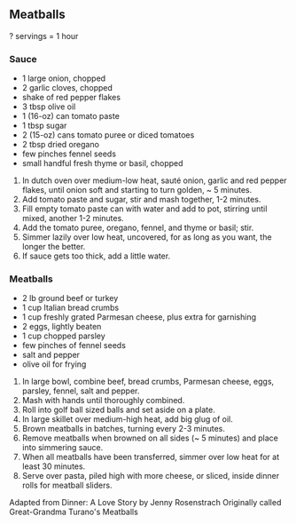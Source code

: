 ## Meatballs

? servings = 1 hour

### Sauce

* 1 large onion, chopped
* 2 garlic cloves, chopped
* shake of red pepper flakes
* 3 tbsp olive oil
* 1 (16-oz) can tomato paste
* 1 tbsp sugar
* 2 (15-oz) cans tomato puree or diced tomatoes
* 2 tbsp dried oregano
* few pinches fennel seeds
* small handful fresh thyme or basil, chopped

1. In dutch oven over medium-low heat, sauté onion, garlic and red pepper flakes, until onion soft and starting to turn golden, ~ 5 minutes.
2. Add tomato paste and sugar, stir and mash together, 1-2 minutes.
3. Fill empty tomato paste can with water and add to pot, stirring until mixed, another 1-2 minutes.
4. Add the tomato puree, oregano, fennel, and thyme or basil; stir.
5. Simmer lazily over low heat, uncovered, for as long as you want, the longer the better.
6. If sauce gets too thick, add a little water.

### Meatballs

* 2 lb ground beef or turkey
* 1 cup Italian bread crumbs
* 1 cup freshly grated Parmesan cheese, plus extra for garnishing
* 2 eggs, lightly beaten
* 1 cup chopped parsley
* few pinches of fennel seeds
* salt and pepper
* olive oil for frying

1. In large bowl, combine beef, bread crumbs, Parmesan cheese, eggs, parsley, fennel, salt and pepper.
2. Mash with hands until thoroughly combined.
3. Roll into golf ball sized balls and set aside on a plate.
4. In large skillet over medium-high heat, add big glug of oil.
5. Brown meatballs in batches, turning every 2-3 minutes.
6. Remove meatballs when browned on all sides (~ 5 minutes) and place into simmering sauce.
7. When all meatballs have been transferred, simmer over low heat for at least 30 minutes.
8. Serve over pasta, piled high with more cheese, or sliced, inside dinner rolls for meatball sliders.

Adapted from Dinner: A Love Story by Jenny Rosenstrach
Originally called Great-Grandma Turano's Meatballs
